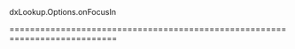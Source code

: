 <!--id-->dxLookup.Options.onFocusIn<!--/id-->
<!--merge--><!--/merge-->
<!--hidden--><!--/hidden-->
===========================================================================
